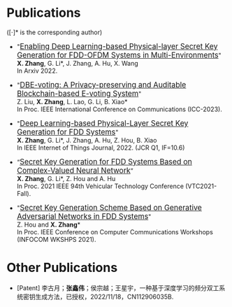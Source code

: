 # Publications 
([⋅]* is the corresponding author)
- "<big>[Enabling Deep Learning-based Physical-layer Secret Key Generation for FDD-OFDM Systems in Multi-Environments](https://arxiv.org/abs/2211.03065)</big>" <br /> 
  **X. Zhang**, G. Li*, J. Zhang, A. Hu, X. Wang <br />
  In Arxiv 2022.
  
- "<big>[DBE-voting: A Privacy-preserving and Auditable Blockchain-based E-voting System](_pages/File/2023-ICC.pdf)</big>" <br />
  Z. Liu, **X. Zhang**, L. Lao, G. Li, B. Xiao* <br />
  In Proc. IEEE International Conference on Communications (ICC-2023).

- "<big>[Deep Learning-based Physical-Layer Secret Key Generation for FDD Systems](https://ieeexplore.ieee.org/document/9526766)</big>" <br />
  **X. Zhang**, G. Li*, J. Zhang, A. Hu, Z. Hou, B. Xiao <br />
  In IEEE Internet of Things Journal, 2022. (JCR Q1, IF=10.6)
  
- “<big>[Secret Key Generation for FDD Systems Based on Complex-Valued Neural Network](https://ieeexplore.ieee.org/document/9625252)</big>” <br />
  **X. Zhang**, G. Li*, Z. Hou and A. Hu <br />
  In Proc. 2021 IEEE 94th Vehicular Technology Conference (VTC2021-Fall).

- "<big>[Secret Key Generation Scheme Based on Generative Adversarial Networks in FDD Systems](https://ieeexplore.ieee.org/document/9484457)</big>" <br />
  Z. Hou and **X. Zhang*** <br />
  In Proc. IEEE Conference on Computer Communications Workshops (INFOCOM WKSHPS 2021).

# Other Publications
- [Patent] 李古月；**张鑫伟**；侯宗越；王星宇，一种基于深度学习的频分双工系统密钥生成方法，已授权，2022/11/18，CN112906035B.

